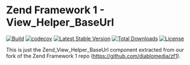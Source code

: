 # Zend Framework 1 - View_Helper_BaseUrl

[![Build](https://github.com/diablomedia/zf1-view-helper-baseurl/workflows/Build/badge.svg?event=push)](https://github.com/diablomedia/zf1-view-helper-baseurl/actions?query=workflow%3ABuild+event%3Apush)
[![codecov](https://codecov.io/gh/diablomedia/zf1-view-helper-baseurl/branch/master/graph/badge.svg)](https://codecov.io/gh/diablomedia/zf1-view-helper-baseurl)
[![Latest Stable Version](https://poser.pugx.org/diablomedia/zendframework1-view-helper-baseurl/v/stable)](https://packagist.org/packages/diablomedia/zendframework1-view-helper-baseurl)
[![Total Downloads](https://poser.pugx.org/diablomedia/zendframework1-view-helper-baseurl/downloads)](https://packagist.org/packages/diablomedia/zendframework1-view-helper-baseurl)
[![License](https://poser.pugx.org/diablomedia/zendframework1-view-helper-baseurl/license)](https://packagist.org/packages/diablomedia/zendframework1-view-helper-baseurl)

This is just the Zend_View_Helper_BaseUrl component extracted from our fork of the Zend Framework 1 repo (https://github.com/diablomedia/zf1).
